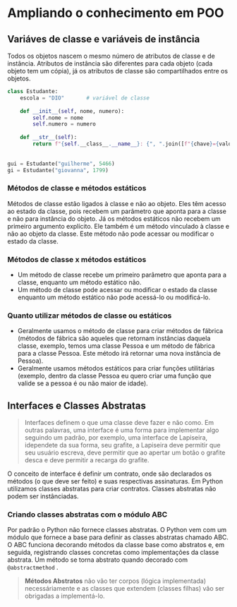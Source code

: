 # Ampliando o conhecimento em POO

## Variáves de classe e variáveis de instância

Todos os objetos nascem o mesmo número de atributos de classe e de instância. Atributos de instância são diferentes para cada objeto (cada objeto tem um cópia), já os atributos de classe são compartilhados entre os objetos. 

```python
class Estudante:
	escola = "DIO"       # variável de classe
	
	def __init__(self, nome, numero):
		self.nome = nome
		self.numero = numero
		
	def __str__(self):
		return f"{self.__class__.__name__}: {", ".join([f"{chave}={valor}" for chave, valor in self.__dict__.items()])}"
		
		
gui = Estudante("guilherme", 5466)
gi = Estudante("giovanna", 1799)
```

### Métodos de classe e métodos estáticos

Métodos de classe estão ligados à classe e não ao objeto. Eles têm acesso ao estado da classe, pois recebem um parâmetro que aponta para a classe e não para instância do objeto. Já os métodos estáticos não recebem um primeiro argumento explícito. Ele também é um método vinculado à classe e não ao objeto da classe. Este método não pode acessar ou modificar o estado da classe.

### Métodos de classe x métodos estáticos

- Um método de classe recebe um primeiro parâmetro que aponta para a classe, enquanto um método estático não.
- Um método de classe pode acessar ou modificar o estado da classe enquanto um método estático não pode acessá-lo ou modificá-lo.

### Quanto utilizar métodos de classe ou estáticos

- Geralmente usamos o método de classe para criar métodos de fábrica (métodos de fábrica são aqueles que retornam instâncias daquela classe, exemplo, temos uma classe Pessoa e um método de fábrica para a classe Pessoa. Este método irá retornar uma nova instância de Pessoa).
- Geralmente usamos métodos estáticos para criar funções utilitárias (exemplo, dentro da classe Pessoa eu quero criar uma função que valide se a pessoa é ou não maior de idade).

## Interfaces e Classes Abstratas

> Interfaces definem o que uma classe deve fazer e não como. Em outras palavras, uma interface é uma forma para implementar algo seguindo um padrão, por exemplo, uma interface de Lapiseira, idependete da sua forma, seu grafite, a Lapiseira deve permitir que seu usuário escreva, deve permitir que ao apertar um botão o grafite desca e deve permitir a recarga do grafite.
> 

O conceito de interface é definir um contrato, onde são declarados os métodos (o que deve ser feito) e suas respectivas assinaturas. Em Python utilizamos classes abstratas para criar contratos. Classes abstratas não podem ser instânciadas. 

### Criando classes abstratas com o módulo ABC

Por padrão o Python não fornece classes abstratas. O Python vem com um módulo que fornece a base para definir as classes abstratas chamado ABC. O ABC funciona decorando métodos da classe base como abstratos e, em seguida, registrando classes concretas como implementações da classe abstrata. Um método se torna abstrato quando decorado com `@abstractmethod` .

> **Métodos Abstratos** não vão ter corpos (lógica implementada) necessáriamente e as classes que extendem (classes filhas) vão ser obrigadas a implementá-lo.
>